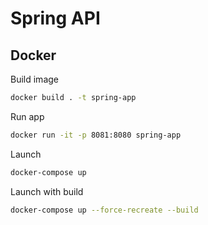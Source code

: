 # Spring API

## Docker

Build image
```sh
docker build . -t spring-app
```

Run app
```sh
docker run -it -p 8081:8080 spring-app
```

Launch
```sh
docker-compose up
```

Launch with build
```sh
docker-compose up --force-recreate --build
```

